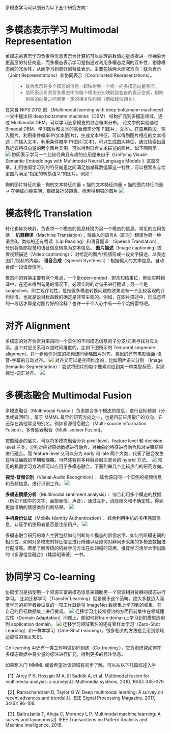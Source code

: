 多模态学习可以划分为以下五个研究方向：
# 多模态表示学习 Multimodal Representation
单模态的表示学习负责将信息表示为计算机可以处理的数值向量或者进一步抽象为更高层的特征向量，而多模态表示学习是指通过利用多模态之间的互补性，剔除模态间的冗余性，从而学习到更好的特征表示。主要包括两大研究方向：联合表示（Joint Representations）和协同表示（Coordinated Representations）。
>- 联合表示将多个模态的信息一起映射到一个统一的多模态向量空间；
>- 协同表示负责将多模态中的每个模态分别映射到各自的表示空间，但映射后的向量之间满足一定的相关性约束（例如线性相关）。

在来自 NIPS 2012 的 《Multimodal learning with deep boltzmann machines》一文中提出将 deep boltzmann machines（DBM） 结构扩充到多模态领域，通过 Multimodal DBM，可以学习到多模态的联合概率分布。
论文中的实验通过 Bimodal DBM，学习图片和文本的联合概率分布 P(图片，文本)。在应用阶段，输入图片，利用条件概率 P(文本|图片)，生成文本特征，可以得到图片相应的文本描述；而输入文本，利用条件概率 P(图片|文本)，可以生成图片特征，通过检索出最靠近该特征向量的两个图片实例，可以得到符合文本描述的图片。如下图所示：
![](https://upload-images.jianshu.io/upload_images/18339009-3b0fac087113ea12.png?imageMogr2/auto-orient/strip%7CimageView2/2/w/1240)
协同表示学习一个比较经典且有趣的应用是来自于《Unifying Visual-Semantic Embeddings with Multimodal Neural Language Models 》这篇文章。利用协同学习到的特征向量之间满足加减算数运算这一特性，可以搜索出与给定图片满足“指定的转换语义”的图片。例如：

狗的图片特征向量 - 狗的文本特征向量 + 猫的文本特征向量 = 猫的图片特征向量 -> 在特征向量空间，根据最近邻距离，检索得到猫的图片
![](https://upload-images.jianshu.io/upload_images/18339009-a2c6fd51c215e0c0.png?imageMogr2/auto-orient/strip%7CimageView2/2/w/1240)
# 模态转化 Translation
转化也称为映射，负责将一个模态的信息转换为另一个模态的信息。常见的应用包括：
**机器翻译**（Machine Translation）：将输入的语言A（即时）翻译为另一种语言B。类似的还有唇读（Lip Reading）和语音翻译 （Speech Translation），分别将唇部视觉和语音信息转换为文本信息。
**图片描述**（Image captioning) 或者视频描述（Video captioning)： 对给定的图片/视频形成一段文字描述，以表达图片/视频的内容。
**语音合成**（Speech Synthesis）：根据输入的文本信息，自动合成一段语音信号。

模态间的转换主要有两个难点，一个是open-ended，即未知结束位，例如实时翻译中，在还未得到句尾的情况下，必须实时的对句子进行翻译；另一个是subjective，即主观评判性，是指很多模态转换问题的效果没有一个比较客观的评判标准，也就是说目标函数的确定是非常主观的。例如，在图片描述中，形成怎样的一段话才算是对图片好的诠释？也许一千个人心中有一千个哈姆雷特吧。


# 对齐 Alignment
多模态的对齐负责对来自同一个实例的不同模态信息的子分支/元素寻找对应关系。这个对应关系可以是时间维度的，比如下图所示的 Temporal sequence alignment，将一组动作对应的视频流同骨骼图片对齐。类似的还有电影画面-语音-字幕的自动对齐。
![](https://upload-images.jianshu.io/upload_images/18339009-fc0df2f7f8c725e8.png?imageMogr2/auto-orient/strip%7CimageView2/2/w/1240)
对齐又可以是空间维度的，比如图片语义分割 （Image Semantic Segmentation）：尝试将图片的每个像素对应到某一种类型标签，实现视觉-词汇对齐。
![](https://upload-images.jianshu.io/upload_images/18339009-3ade3ce1911067a5.png?imageMogr2/auto-orient/strip%7CimageView2/2/w/1240)

# 多模态融合 Multimodal Fusion
多模态融合（Multimodal Fusion ）负责联合多个模态的信息，进行目标预测（分类或者回归），属于 MMML 最早的研究方向之一，也是目前应用最广的方向，它还存在其他常见的别名，例如多源信息融合（Multi-source Information Fusion）、多传感器融合（Multi-sensor Fusion)。

按照融合的层次，可以将多模态融合分为 pixel level，feature level 和 decision level 三类，分别对应对原始数据进行融合、对抽象的特征进行融合和对决策结果进行融合。而 feature level 又可以分为 early 和 late 两个大类，代表了融合发生在特征抽取的早期和晚期。当然还有将多种融合层次混合的 hybrid 方法。
![](https://upload-images.jianshu.io/upload_images/18339009-6ff467ce50086579.png?imageMogr2/auto-orient/strip%7CimageView2/2/w/1240)
常见的机器学习方法都可以应用于多模态融合，下面列举几个比较热门的研究方向。

**视觉-音频识别**（Visual-Audio Recognition）： 综合源自同一个实例的视频信息和音频信息，进行识别工作。
![](https://upload-images.jianshu.io/upload_images/18339009-a1b1a4ac007a4f3b.png?imageMogr2/auto-orient/strip%7CimageView2/2/w/1240)

**多模态情感分析**（Multimodal sentiment analysis）： 综合利用多个模态的数据（例如下图中的文字、面部表情、声音），通过互补，消除歧义和不确定性，得到更加准确的情感类型判断结果。
![](https://upload-images.jianshu.io/upload_images/18339009-c8d9bfb67af2310a.png?imageMogr2/auto-orient/strip%7CimageView2/2/w/1240)

**手机身份认证**（Mobile Identity Authentication）： 综合利用手机的多传感器信息，认证手机使用者是否是注册用户。
![](https://upload-images.jianshu.io/upload_images/18339009-aecbbdf87e53598a.png?imageMogr2/auto-orient/strip%7CimageView2/2/w/1240)

多模态融合研究的难点主要包括如何判断每个模态的置信水平、如何判断模态间的相关性、如何对多模态的特征信息进行降维以及如何对非同步采集的多模态数据进行配准等。若想了解传统的机器学习方法在此领域的应用，推荐学习清华大学出版的《多源信息融合》（韩崇昭等著）一书。

# 协同学习 Co-learning
协同学习是指使用一个资源丰富的模态信息来辅助另一个资源相对贫瘠的模态进行学习。
比如迁移学习（Transfer Learning）就是属于这个范畴，绝大多数迈入深度学习的初学者尝试做的一项工作就是将 ImageNet 数据集上学习到的权重，在自己的目标数据集上进行微调。
![](https://upload-images.jianshu.io/upload_images/18339009-25e1460bbb20cd7e.png?imageMogr2/auto-orient/strip%7CimageView2/2/w/1240)
迁移学习比较常探讨的方面目前集中在领域适应性（Domain Adaptation）问题上，即如何将train domain上学习到的模型应用到 application domain。
![](https://upload-images.jianshu.io/upload_images/18339009-ced3fbd003bb6b21.png?imageMogr2/auto-orient/strip%7CimageView2/2/w/1240)
迁移学习领域著名的还有零样本学习（Zero-Shot Learning）和一样本学习（One-Shot Learning），很多相关的方法也会用到领域适应性的相关知识。

Co-learning 中还有一类工作叫做协同训练（Co-training ），它负责研究如何在多模态数据中将少量的标注进行扩充，得到更多的标注信息。



如果想入门 MMML 或者希望对该领域有初步了解，可以从以下几篇综述入手

【1】Atrey P K, Hossain M A, El Saddik A, et al. Multimodal fusion for multimedia analysis: a survey[J]. Multimedia systems, 2010, 16(6): 345-379.

【2】Ramachandram D, Taylor G W. Deep multimodal learning: A survey on recent advances and trends[J]. IEEE Signal Processing Magazine, 2017, 34(6): 96-108.

【3】Baltrušaitis T, Ahuja C, Morency L P. Multimodal machine learning: A survey and taxonomy[J]. IEEE Transactions on Pattern Analysis and Machine Intelligence, 2018.
